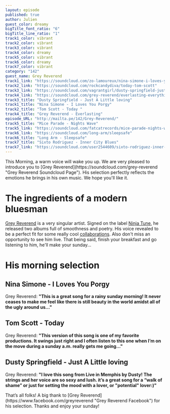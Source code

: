 ```yaml
---
layout: episode
published: true
author: Julien
guest_color: dreamy
bigTitle_font_ratio: "6"
bigTitle_line_ratio: "1"
track1_color: vibrant
track2_color: vibrant
track3_color: vibrant
track4_color: dreamy
track5_color: vibrant
track6_color: dreamy
track7_color: vibrant
category: "142"
guest_name: Grey Reverend
track1_link: "https://soundcloud.com/zo-lamoureux/nina-simone-i-loves-you-porgy"
track2_link: "https://soundcloud.com/rockcandydiva/today-tom-scott"
track3_link: "https://soundcloud.com/vagrantgirl/dusty-springfield-just-a-little-loving"
track4_link: "https://soundcloud.com/grey-reverend/everlasting-everything-radio"
track3_title: "Dusty Springfield - Just A Little loving"
track1_title: "Nina Simone - I Loves You Porgy"
track2_title: "Tom Scott - Today "
track4_title: "Grey Reverend - Everlasting"
episode_URL: "http://mailta.pe/142/Grey-Reverend/"
track5_title: "Mice Parade - Nights Wave"
track5_link: "https://soundcloud.com/fatcatrecords/mice-parade-nights-wave"
track6_link: "https://soundcloud.com/long-arm/sleepsafe"
track6_title: "Long Arm - Sleepsafe"
track7_title: "Sixto Rodriguez - Inner City Blues"
track7_link: "https://soundcloud.com/user2544609/sixto-rodriguez-inner-city-blues"
---
```


<p id="introduction">
This Morning, a warm voice will wake you up. We are very pleased to introduce you to [Grey Reverend](https://soundcloud.com/grey-reverend "Grey Reverend Soundcloud Page"). His selection perfectly reflects the emotions he brings in his own music. We hope you'll like it.</p>

# The ingredients of a modern bluesman

[Grey Reverend](http://ninjatune.net/artist/grey-reverend#.U392AZR_uBA "Grey Reverend's Page on Ninja Tune ") is a very singular artist. Signed on the label [Ninja Tune](http://ninjatune.net/ "Ninja Tune Website"), he released two albums full of smoothness and poetry. His voice revealed to be a perfect fit for some really cool [collaborations](http://ninjatune.net/release/bonobo/first-fires). Also don't miss an opportunity to see him live. That being said, finish your breakfast and go listening to him, he'll make your sunday...

# His morning selection

## Nina Simone - I Loves You Porgy
Grey Reverend: **"**This is a great song for a rainy sunday morning! It never ceases to make me feel like there is still beauty in the world amidst all of the ugly around us…**"**

## Tom Scott - Today
Grey Reverend: **"**This version of this song is one of my favorite productions. It swings just right and I often listen to this one when I’m on the move during a sunday a.m. really gets me going…**"**

## Dusty Springfield - Just A Little loving
Grey Reverend: **"**I love this song from Live in Memphis by Dusty! The strings and her voice are so sexy and lush. it’s a great song for a **“**walk of shame**”** or just for setting the mood with a lover, or **"**potential**"** lover:)**"**

<p id="outroduction">
That’s all folks! A big thank to [Grey Reverend](https://www.facebook.com/greyreverend "Grey Reverend Facebook") for his selection. Thanks and enjoy your sunday!
</p>